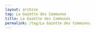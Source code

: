 ```yaml
---
layout: archive  
tag: La Gazette des Communes 
title: La Gazette des Communes   
permalink: /tag/La Gazette des Communes
---
```

